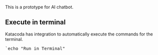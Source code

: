 This is a prototype for AI chatbot. 

## Execute in terminal

Katacoda has integration to automatically execute the commands for the terminal. 
<pre>`echo "Run in Terminal"</pre>
